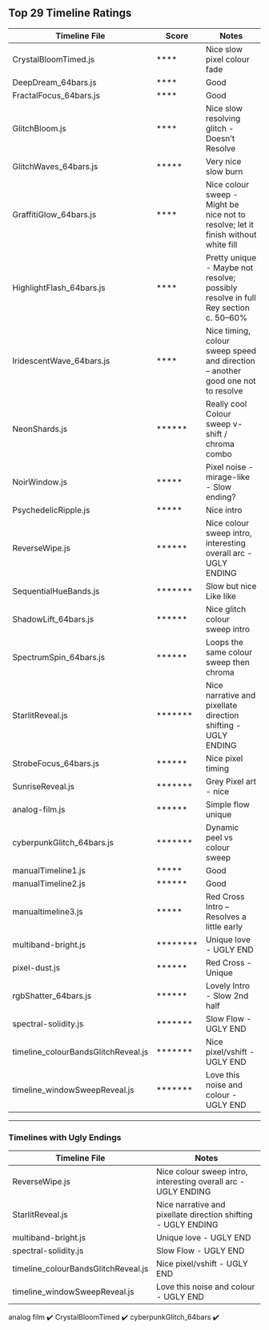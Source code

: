 ## Top 29 Timeline Ratings

| Timeline File                        | Score            | Notes                                                                              |
| ------------------------------------ | ---------------- | ---------------------------------------------------------------------------------- |
| CrystalBloomTimed.js                 | \*\*\*\*         | Nice slow pixel colour fade                                                        |
| DeepDream\_64bars.js                 | \*\*\*\*         | Good                                                                               |
| FractalFocus\_64bars.js              | \*\*\*\*         | Good                                                                               |
| GlitchBloom.js                       | \*\*\*\*         | Nice slow resolving glitch - Doesn’t Resolve                                       |
| GlitchWaves\_64bars.js               | \*\*\*\*\*       | Very nice slow burn                                                                |
| GraffitiGlow\_64bars.js              | \*\*\*\*         | Nice colour sweep - Might be nice not to resolve; let it finish without white fill |
| HighlightFlash\_64bars.js            | \*\*\*\*         | Pretty unique - Maybe not resolve; possibly resolve in full Rey section c. 50–60%  |
| IridescentWave\_64bars.js            | \*\*\*\*         | Nice timing, colour sweep speed and direction – another good one not to resolve    |
| NeonShards.js                        | \*\*\*\*\*\*     | Really cool Colour sweep v-shift / chroma combo                                    |
| NoirWindow\.js                       | \*\*\*\*\*       | Pixel noise - mirage-like - Slow ending?                                           |
| PsychedelicRipple.js                 | \*\*\*\*\*       | Nice intro                                                                         |
| ReverseWipe.js                       | \*\*\*\*\*\*     | Nice colour sweep intro, interesting overall arc - UGLY ENDING                     |
| SequentialHueBands.js                | \*\*\*\*\*\*\*   | Slow but nice Like like                                                            |
| ShadowLift\_64bars.js                | \*\*\*\*\*\*     | Nice glitch colour sweep intro                                                     |
| SpectrumSpin\_64bars.js              | \*\*\*\*\*\*     | Loops the same colour sweep then chroma                                            |
| StarlitReveal.js                     | \*\*\*\*\*\*\*   | Nice narrative and pixellate direction shifting - UGLY ENDING                      |
| StrobeFocus\_64bars.js               | \*\*\*\*\*\*     | Nice pixel timing                                                                  |
| SunriseReveal.js                     | \*\*\*\*\*\*\*   | Grey Pixel art - nice                                                              |
| analog-film.js                       | \*\*\*\*\*\*     | Simple flow unique                                                                 |
| cyberpunkGlitch\_64bars.js           | \*\*\*\*\*\*\*   | Dynamic peel vs colour sweep                                                       |
| manualTimeline1.js                   | \*\*\*\*\*       | Good                                                                               |
| manualTimeline2.js                   | \*\*\*\*\*\*     | Good                                                                               |
| manualtimeline3.js                   | \*\*\*\*\*       | Red Cross Intro – Resolves a little early                                          |
| multiband-bright.js                  | \*\*\*\*\*\*\*\* | Unique love - UGLY END                                                             |
| pixel-dust.js                        | \*\*\*\*\*\*     | Red Cross - Unique                                                                 |
| rgbShatter\_64bars.js                | \*\*\*\*\*\*     | Lovely Intro - Slow 2nd half                                                       |
| spectral-solidity.js                 | \*\*\*\*\*\*\*   | Slow Flow - UGLY END                                                               |
| timeline\_colourBandsGlitchReveal.js | \*\*\*\*\*\*\*   | Nice pixel/vshift - UGLY END                                                       |
| timeline\_windowSweepReveal.js       | \*\*\*\*\*\*\*   | Love this noise and colour - UGLY END                                              |

---

### Timelines with Ugly Endings

| Timeline File                        | Notes                                                          |
| ------------------------------------ | -------------------------------------------------------------- |
| ReverseWipe.js                       | Nice colour sweep intro, interesting overall arc - UGLY ENDING |
| StarlitReveal.js                     | Nice narrative and pixellate direction shifting - UGLY ENDING  |
| multiband-bright.js                  | Unique love - UGLY END                                         |
| spectral-solidity.js                 | Slow Flow - UGLY END                                           |
| timeline\_colourBandsGlitchReveal.js | Nice pixel/vshift - UGLY END                                   |
| timeline\_windowSweepReveal.js       | Love this noise and colour - UGLY END                          |


analog film ✔️ 
CrystalBloomTimed  ✔️ 
cyberpunkGlitch_64bars ✔️ 

